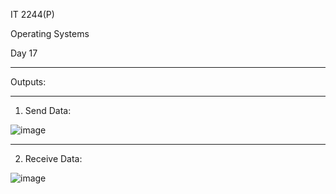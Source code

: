 IT 2244(P)

Operating Systems

Day 17


**************************************************************************


Outputs:

**************************************************************************

01) Send Data:

![image](https://github.com/user-attachments/assets/74f51051-9c60-4ae3-b41e-d33cdf957ad3)


**************************************************************************


02) Receive Data:
   
![image](https://github.com/user-attachments/assets/afc499b4-4d3d-4201-9793-a566c9140230)

